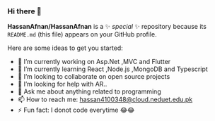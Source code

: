 ### Hi there 👋

**HassanAfnan/HassanAfnan** is a ✨ _special_ ✨ repository because its `README.md` (this file) appears on your GitHub profile.

Here are some ideas to get you started:

- 🔭 I’m currently working on Asp.Net ,MVC and Flutter  
- 🌱 I’m currently learning React ,Node.js ,MongoDB and Typescript
- 👯 I’m looking to collaborate on open source projects
- 🤔 I’m looking for help with AR..
- 💬 Ask me about anything related to programming
- 📫 How to reach me: hassan4100348@cloud.neduet.edu.pk
- ⚡ Fun fact: I donot code everytime 😂😂



